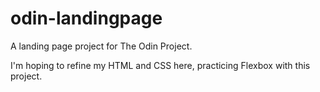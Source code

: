 # odin-landingpage

A landing page project for The Odin Project. 

I'm hoping to refine my HTML and CSS here, practicing Flexbox with this project.